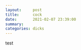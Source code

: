 ```yaml
---
layout:     post
title:      cock
date:       2021-02-07 23:39:00
summary:    
categories: dicks
---
```

test
